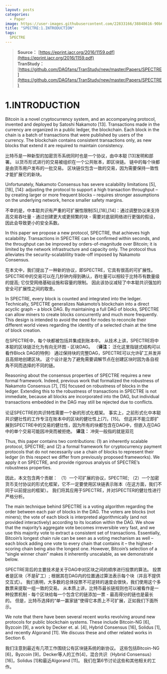 ```yaml
---
layout: posts
categories:
  - Paper
image: https://user-images.githubusercontent.com/22833166/38848616-90b68176-423a-11e8-87e1-0287b5ed15e6.png
title: "SPECTRE:1.INTRODUCTION"
tags:
  SPECTRE
---
```



> **Source：** [https://eprint.iacr.org/2016/1159.pdf](https://eprint.iacr.org/2016/1159.pdf)  
> **TranStudy：** [https://github.com/DAGfans/TranStudy/new/master/Papers/SPECTRE](https://github.com/DAGfans/TranStudy/new/master/Papers/SPECTRE)

# 1.INTRODUCTION

Bitcoin is a novel cryptocurrency system, and an accompanying protocol, invented and deployed by Satoshi Nakamoto [13]. 
Transactions made in the currency are organized in a public ledger, the blockchain. 
Each block in the chain is a batch of transactions that were published by users of the currency. 
The blockchain contains consistent transactions only, as new blocks that extend it are required to maintain consistency.

比特币是一种新型的加密货币系统同时也是一个协议，由中本聪 [13]发明和部署。 
以货币形式进行的交易被组织在一个公共账本，即区块链。 
链中的每个块都是由货币用户发布的一批交易。 
区块链仅包含一致的交易，因为需要保持一致性才能扩展它的新块。

Unfortunately, Nakamoto Consensus has severe scalability limitations [5], [18], [14]: adjusting the protocol to support a high transaction throughput – by creating larger or more frequent blocks – requires stronger assumptions on the underlying network, hence smaller safety margins.

不幸的是，中本聪共识有严重的可扩展性限制[5],[18],[14]：通过调整协议来支持高交易吞吐量 - 通过创建更大或更频繁的块 - 需要对底层网络进行更强的假设，因此会导致更小的安全系数。

In this paper we propose a new protocol, SPECTRE, that achieves high scalability. 
Transactions in SPECTRE can be conﬁrmed within seconds, and the throughput can be improved by orders-of-magnitude over Bitcoin; 
it is limited by the network infrastructure and capacity only. 
The protocol thus alleviates the security-scalablility trade-off imposed by Nakamoto Consensus.

在本文中，我们提出了一种新的协议，即SPECTRE，它具有很高的可扩展性。 
SPECTRE中的交易可以在几秒钟内得到确认，吞吐量可以相较于比特币有数量级的提高; 
它仅受网络基础设施和容量的限制。 
因此该协议减轻了中本聪共识强加的安全可扩展性之间的取舍。

In SPECTRE, every block is counted and integrated into the ledger. 
Technically, SPECTRE generalizes Nakamoto’s blockchain into a direct acyclic graph – a block DAG. 
By maintaining a full DAG of blocks, SPECTRE can allow miners to create blocks concurrently and much more frequently. 
This design is intended to avoid the need for nodes to reconcile their different world views regarding the identity of a selected chain at the time of block creation.

在SPECTRE中，每个块都被包括并集成到账本中。 
从技术上讲，SPECTRE将中本聪的区块链泛化为有向无环图 - 区块DAG。 
（**译注：** 泛化这里指链式结构可以看作Block DAG的特例）
通过保持块的完整DAG，SPECTRE可以允许矿工并发并且高频地创建区块。 
这个设计是为了避免需要调解节点在创建区块时因为各自视角不同而选择的不同的链。

Reasoning about the consensus properties of SPECTRE requires a new formal framework. 
Indeed, previous work that formalized the robustness of Nakamoto Consensus [7], [15] focused on robustness of blocks in the ledger. 
Extending this to the robustness of transactions in SPECTRE is not immediate, because all blocks are incorporated into the DAG, but individual transactions embedded in the DAG may still be rejected due to conﬂicts.

论证SPECTRE的共识特性需要一个新的形式化框架。 
事实上，之前形式化中本聪共识健壮性的工作专注在账本中的区块的健壮性上[7]，[15]。 
但这并不能立即扩展到SPECTRE中的交易的健壮性，因为所有的块都包含在DAG中，但嵌入在DAG中的单个交易可能因冲突而被拒绝。
**译注：** 冲突一般指的就是双花

Thus, this paper contains two contributions: 
(1) an inherently scalable protocol, SPECTRE; 
and (2) a formal framework for cryptocurrency payment protocols that do not necessarily use a chain of blocks to represent their ledger (in this respect we differ from previously proposed frameworks). 
We apply it on SPECTRE, and provide rigorous analysis of SPECTRE’s robustness properties.

因此，本文包含两个贡献：
（1）一个可扩展的协议，SPECTRE; 
（2）一个加密货币支付协议的形式化框架，它不一定要使用区块链表示账本（在这方面，我们不同于以前提出的框架）。 
我们将其应用于SPECTRE，并对SPECTER的健壮性进行严格分析。

The main technique behind SPECTRE is a voting algorithm regarding the order between each pair of blocks in the DAG. 
The voters are blocks (not miners); 
the vote of each block is interpreted algorithmically (and not provided interactively) according to its location within the DAG. 
We show that the majority’s aggregate vote becomes irreversible very fast, and we use this majority vote to extract a consistent set of transactions. 
Essentially, Bitcoin’s longest chain rule can be seen as a voting mechanism as well – each block adding one vote to every chain that contains it – the highest-scoring chain being also the longest one. 
However, Bitcoin’s selection of a “single winner chain” makes it inherently unscalable, as we demonstrate below.

SPECTRE背后的主要技术是关于DAG中对区块之间的顺序进行投票的算法。 
投票者是区块（不是矿工）; 
根据其在DAG内的位置通过算法表示每个块（并且不提供交互式）。 
我们表明，大多数的总体投票不可逆转的速度会很快，我们使用这个多数票来提取一组一致的交易。 
从本质上讲，比特币最长链规则也可以被看作是一种投票机制 - 每个区块给每一个包含它的链添加一票 - 最高得分的链也是最长的。 
但是，比特币选择的“单一赢家链”使得它本质上不可扩展，正如我们下面所示。

We note that there have been several recent works revolving around new protocols for public blockchain systems. 
These include Bitcoin-NG [6], Byzcoin [9], a work by Decker et. al. [4], Hybrid Consensus [16], Solidus [1], and recently Algorand [11]. 
We discuss these and other related works in Section 6.

我们注意到最近有几项工作围绕公有区块链系统的新协议。 
这些包括Bitcoin-NG [6]，Byzcoin [9]，Decker等人的工作[4]，混合共识（Hybrid Consensus）[16]，Solidus [1]和最近Algorand [11]。 
我们在第6节讨论这些和其他相关的工作。

